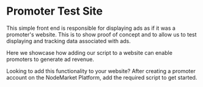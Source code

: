 # Promoter Test Site

This simple front end is responsible for displaying ads as if it was a promoter's website. This is to show proof of concept and to allow us to test displaying and tracking data associated with ads.

Here we showcase how adding our script to a website can enable promoters to generate ad revenue.

Looking to add this functionality to your website? After creating a promoter account on the NodeMarket Platform, add the required script to get started.